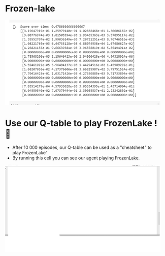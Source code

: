 # Frozen-lake


![image](score.png)

# Use our Q-table to play FrozenLake ! 👾
- After 10 000 episodes, our Q-table can be used as a "cheatsheet" to play FrozenLake"
- By running this cell you can see our agent playing FrozenLake.

![image](i.png)
